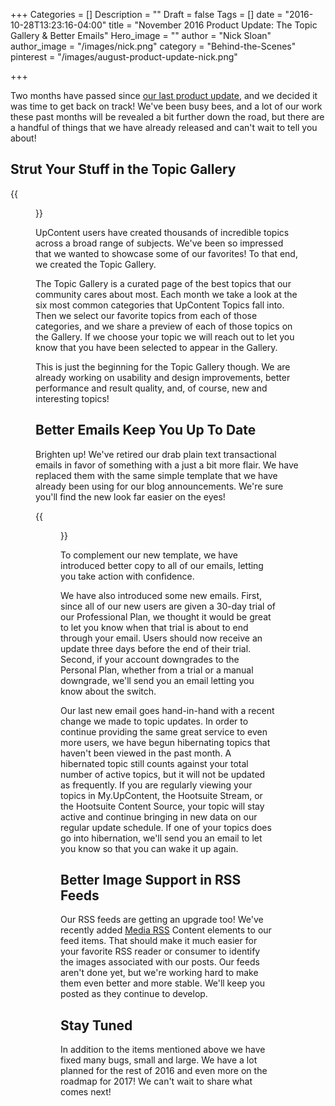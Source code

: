 +++
Categories = []
Description = ""
Draft = false
Tags = []
date = "2016-10-28T13:23:16-04:00"
title = "November 2016 Product Update: The Topic Gallery & Better Emails"
Hero_image = ""
author = "Nick Sloan"
author_image = "/images/nick.png"
category = "Behind-the-Scenes"
pinterest = "/images/august-product-update-nick.png"

+++

Two months have passed since [our last product update](/post/august-product-update/), and we decided it was time to get back on track! We've been busy bees, and a lot of our work these past months will be revealed a bit further down the road, but there are a handful of things that we have already released and can't wait to tell you about!

## Strut Your Stuff in the Topic Gallery

{{<figure src="/images/gallery-final.gif" title="" alt="UpContent Topic Gallery" caption-top="false">}}

UpContent users have created thousands of incredible topics across a broad range of subjects. We've been so impressed that we wanted to showcase some of our favorites! To that end, we created the Topic Gallery.

The Topic Gallery is a curated page of the best topics that our community cares about most. Each month we take a look at the six most common categories that UpContent Topics fall into. Then we select our favorite topics from each of those categories, and we share a preview of each of those topics on the Gallery. If we choose your topic we will reach out to let you know that you have been selected to appear in the Gallery.

This is just the beginning for the Topic Gallery though. We are already working on usability and design improvements, better performance and result quality, and, of course, new and interesting topics!

## Better Emails Keep You Up To Date

Brighten up! We've retired our drab plain text transactional emails in favor of something with a just a bit more flair. We have replaced them with the same simple template that we have already been using for our blog announcements. We're sure you'll find the new look far easier on the eyes!

{{<figure src="/images/confirm-email-update.png" title="" alt="UpContent Confirm Emails: Side by Side" caption-top="false">}}

To complement our new template, we have introduced better copy to all of our emails, letting you take action with confidence.

We have also introduced some new emails. First, since all of our new users are given a 30-day trial of our Professional Plan, we thought it would be great to let you know when that trial is about to end through your email. Users should now receive an update three days before the end of their trial. Second, if your account downgrades to the Personal Plan, whether from a trial or a manual downgrade,  we'll send you an email letting you know about the switch.

Our last new email goes hand-in-hand with a recent change we made to topic updates. In order to continue providing the same great service to even more users, we have begun hibernating topics that haven't been viewed in the past month. A hibernated topic still counts against your total number of active topics, but it will not be updated as frequently. If you are regularly viewing your topics in My.UpContent, the Hootsuite Stream, or the Hootsuite Content Source, your topic will stay active and continue bringing in new data on our regular update schedule. If one of your topics does go into hibernation, we'll send you an email to let you know so that you can wake it up again.

## Better Image Support in RSS Feeds

Our RSS feeds are getting an upgrade too! We've recently added [Media RSS](http://www.rssboard.org/media-rss) Content elements to our feed items. That should make it much easier for your favorite RSS reader or consumer to identify the images associated with our posts. Our feeds aren't done yet, but we're working hard to make them even better and more stable. We'll keep you posted as they continue to develop.

## Stay Tuned

In addition to the items mentioned above we have fixed many bugs, small and large. We have a lot planned for the rest of 2016 and even more on the roadmap for 2017! We can't wait to share what comes next!
